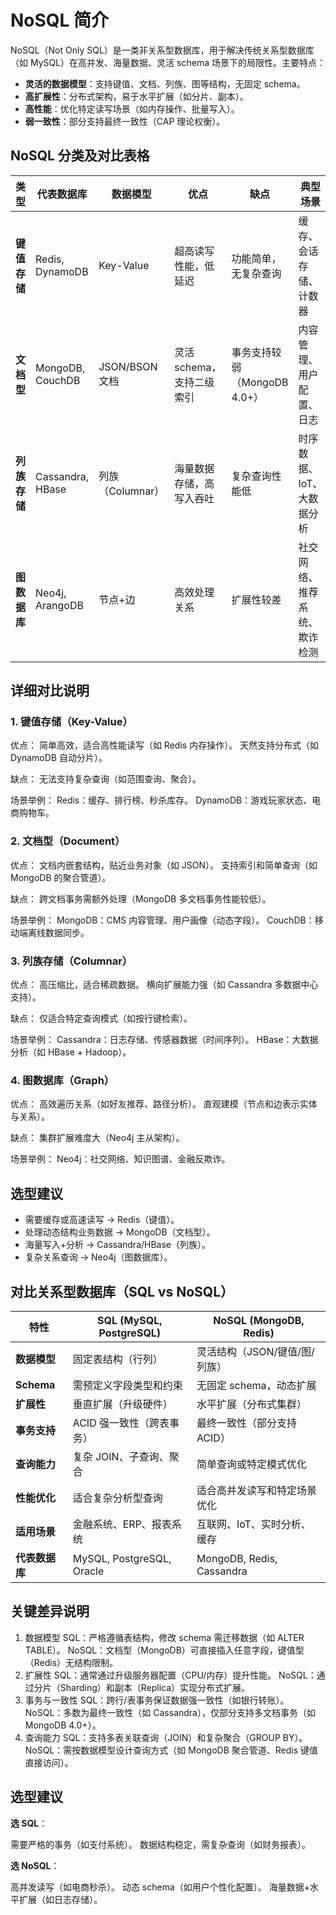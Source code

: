 # NoSQL 简介

NoSQL（Not Only SQL）是一类非关系型数据库，用于解决传统关系型数据库（如 MySQL）在高并发、海量数据、灵活 schema 场景下的局限性。主要特点：

- **灵活的数据模型**：支持键值、文档、列族、图等结构，无固定 schema。
- **高扩展性**：分布式架构，易于水平扩展（如分片、副本）。
- **高性能**：优化特定读写场景（如内存操作、批量写入）。
- **弱一致性**：部分支持最终一致性（CAP 理论权衡）。

## NoSQL 分类及对比表格

| 类型         | 代表数据库       | 数据模型         | 优点                      | 缺点                         | 典型场景                     |
| ------------ | ---------------- | ---------------- | ------------------------- | ---------------------------- | ---------------------------- |
| **键值存储** | Redis, DynamoDB  | Key-Value        | 超高读写性能，低延迟      | 功能简单，无复杂查询         | 缓存、会话存储、计数器       |
| **文档型**   | MongoDB, CouchDB | JSON/BSON 文档   | 灵活 schema，支持二级索引 | 事务支持较弱（MongoDB 4.0+） | 内容管理、用户配置、日志     |
| **列族存储** | Cassandra, HBase | 列族（Columnar） | 海量数据存储，高写入吞吐  | 复杂查询性能低               | 时序数据、IoT、大数据分析    |
| **图数据库** | Neo4j, ArangoDB  | 节点+边          | 高效处理关系              | 扩展性较差                   | 社交网络、推荐系统、欺诈检测 |


## 详细对比说明

### 1. 键值存储（Key-Value）

优点：
简单高效，适合高性能读写（如 Redis 内存操作）。
天然支持分布式（如 DynamoDB 自动分片）。

缺点：
无法支持复杂查询（如范围查询、聚合）。

场景举例：
Redis：缓存、排行榜、秒杀库存。
DynamoDB：游戏玩家状态、电商购物车。

### 2. 文档型（Document）

优点：
文档内嵌套结构，贴近业务对象（如 JSON）。
支持索引和简单查询（如 MongoDB 的聚合管道）。

缺点：
跨文档事务需额外处理（MongoDB 多文档事务性能较低）。

场景举例：
MongoDB：CMS 内容管理、用户画像（动态字段）。
CouchDB：移动端离线数据同步。

### 3. 列族存储（Columnar）

优点：
高压缩比，适合稀疏数据。
横向扩展能力强（如 Cassandra 多数据中心支持）。

缺点：
仅适合特定查询模式（如按行键检索）。

场景举例：
Cassandra：日志存储、传感器数据（时间序列）。
HBase：大数据分析（如 HBase + Hadoop）。

### 4. 图数据库（Graph）

优点：
高效遍历关系（如好友推荐、路径分析）。
直观建模（节点和边表示实体与关系）。

缺点：
集群扩展难度大（Neo4j 主从架构）。

场景举例：
Neo4j：社交网络、知识图谱、金融反欺诈。


## 选型建议

- 需要缓存或高速读写 → Redis（键值）。
- 处理动态结构业务数据 → MongoDB（文档型）。
- 海量写入+分析 → Cassandra/HBase（列族）。
- 复杂关系查询 → Neo4j（图数据库）。

## 对比关系型数据库（SQL vs NoSQL）

| 特性           | SQL (MySQL, PostgreSQL)   | NoSQL (MongoDB, Redis)        |
| -------------- | ------------------------- | ----------------------------- |
| **数据模型**   | 固定表结构（行列）        | 灵活结构（JSON/键值/图/列族） |
| **Schema**     | 需预定义字段类型和约束    | 无固定 schema，动态扩展       |
| **扩展性**     | 垂直扩展（升级硬件）      | 水平扩展（分布式集群）        |
| **事务支持**   | ACID 强一致性（跨表事务） | 最终一致性（部分支持 ACID）   |
| **查询能力**   | 复杂 JOIN、子查询、聚合   | 简单查询或特定模式优化        |
| **性能优化**   | 适合复杂分析型查询        | 适合高并发读写和特定场景优化  |
| **适用场景**   | 金融系统、ERP、报表系统   | 互联网、IoT、实时分析、缓存   |
| **代表数据库** | MySQL, PostgreSQL, Oracle | MongoDB, Redis, Cassandra     |

## 关键差异说明

1. 数据模型
SQL：严格遵循表结构，修改 schema 需迁移数据（如 ALTER TABLE）。
NoSQL：文档型（MongoDB）可直接插入任意字段，键值型（Redis）无结构限制。
2. 扩展性
SQL：通常通过升级服务器配置（CPU/内存）提升性能。
NoSQL：通过分片（Sharding）和副本（Replica）实现分布式扩展。
3. 事务与一致性
SQL：跨行/表事务保证数据强一致性（如银行转账）。
NoSQL：多数为最终一致性（如 Cassandra），仅部分支持多文档事务（如 MongoDB 4.0+）。
4. 查询能力
SQL：支持多表关联查询（JOIN）和复杂聚合（GROUP BY）。
NoSQL：需按数据模型设计查询方式（如 MongoDB 聚合管道、Redis 键值直接访问）。



## 选型建议

**选 SQL**：

需要严格的事务（如支付系统）。
数据结构稳定，需复杂查询（如财务报表）。

**选 NoSQL**：

高并发读写（如电商秒杀）。
动态 schema（如用户个性化配置）。
海量数据+水平扩展（如日志存储）。